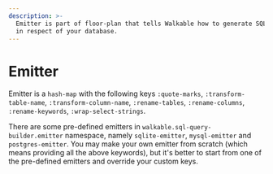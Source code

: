 ```yaml
---
description: >-
  Emitter is part of floor-plan that tells Walkable how to generate SQL strings
  in respect of your database.
---
```


# Emitter

Emitter is a `hash-map` with the following keys `:quote-marks`, `:transform-table-name`,  `:transform-column-name`, `:rename-tables`, `:rename-columns`, `:rename-keywords`, `:wrap-select-strings`.

There are some pre-defined emitters in `walkable.sql-query-builder.emitter` namespace, namely `sqlite-emitter`, `mysql-emitter` and `postgres-emitter`. You may make your own emitter from scratch \(which means providing all the above keywords\), but it's better to start from one of the pre-defined emitters and override your custom keys.



